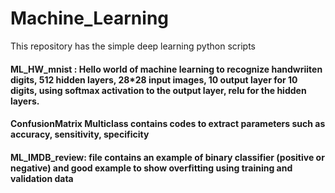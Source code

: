 # Machine_Learning
This repository has the simple deep learning python scripts

#### ML_HW_mnist : Hello world of machine learning to recognize handwriiten digits, 512 hidden layers, 28*28 input images, 10 output layer for 10 digits, using softmax activation to the output layer, relu for the hidden layers.

#### ConfusionMatrix Multiclass contains codes to extract parameters such as accuracy, sensitivity, specificity

#### ML_IMDB_review: file contains an example of binary classifier (positive or negative) and good example to show overfitting using training and validation data
